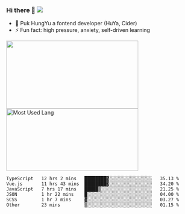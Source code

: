 ### Hi there 👋   ![](https://komarev.com/ghpvc/?username=trojan0523&color=ff69b4&label=PV+Since+2020-1-1)

 - 🔭 Puk HungYu a fontend developer (HuYa, Cider)
 - ⚡ Fun fact: high pressure, anxiety, self-driven learning 

 <img align="left" width="350px" height="180px" src="https://github-readme-stats.vercel.app/api?username=trojan0523&show_icons=true&icon_color=199861&count_private=true" />
 
 <img width="350px" height="165px" alt="Most Used Lang" src="https://github-readme-stats.vercel.app/api/top-langs/?username=trojan0523&layout=compact"/>
 

 <!--START_SECTION:waka-->

```text
TypeScript   12 hrs 2 mins   ████████▓░░░░░░░░░░░░░░░░   35.13 %
Vue.js       11 hrs 43 mins  ████████▓░░░░░░░░░░░░░░░░   34.20 %
JavaScript   7 hrs 17 mins   █████▒░░░░░░░░░░░░░░░░░░░   21.25 %
JSON         1 hr 22 mins    █░░░░░░░░░░░░░░░░░░░░░░░░   04.00 %
SCSS         1 hr 7 mins     ▓░░░░░░░░░░░░░░░░░░░░░░░░   03.27 %
Other        23 mins         ▒░░░░░░░░░░░░░░░░░░░░░░░░   01.15 %
```

<!--END_SECTION:waka-->

 
<!--
**Trojan0523/Trojan0523** is a ✨ _special_ ✨ repository because its `README.md` (this file) appears on your GitHub profile.

Here are some ideas to get you started:

- 👯 looking to collaborate on where? i don`t know
- 🤔 I’m looking for help with ...
- 💬 Ask me about ...
- 📫 How to reach me: ...
- 😄 Pronouns: ...
- ⚡ Fun fact: ...
![](https://komarev.com/ghpvc/?username=trojan0523)
-->

